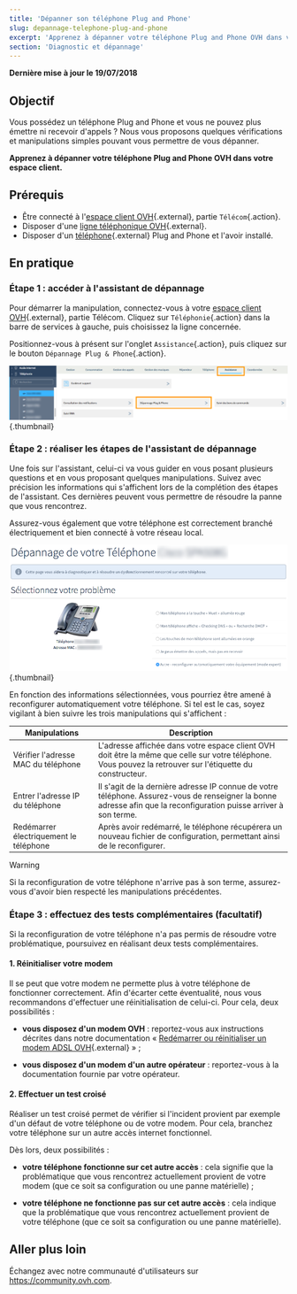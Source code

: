 ```yaml
---
title: 'Dépanner son téléphone Plug and Phone'
slug: depannage-telephone-plug-and-phone
excerpt: 'Apprenez à dépanner votre téléphone Plug and Phone OVH dans votre espace client'
section: 'Diagnostic et dépannage'
---
```


**Dernière mise à jour le 19/07/2018**

## Objectif

Vous possédez un téléphone Plug and Phone et vous ne pouvez plus émettre ni recevoir d'appels ? Nous vous proposons quelques vérifications et manipulations simples pouvant vous permettre de vous dépanner.

**Apprenez à dépanner votre téléphone Plug and Phone OVH dans votre espace client.**

## Prérequis

- Être connecté à l'[espace client OVH](https://www.ovhtelecom.fr/manager/auth/?action=gotomanager){.external}, partie `Télécom`{.action}.
- Disposer d'une [ligne téléphonique OVH](https://www.ovhtelecom.fr/telephonie/voip/){.external}.
- Disposer d'un [téléphone](https://www.ovhtelecom.fr/telephonie/comparatif-des-telephones.xml){.external} Plug and Phone et l'avoir installé.

## En pratique

### Étape 1 : accéder à l'assistant de dépannage

Pour démarrer la manipulation, connectez-vous à votre [espace client OVH](https://www.ovhtelecom.fr/manager/auth/?action=gotomanager){.external}, partie Télécom. Cliquez sur `Téléphonie`{.action} dans la barre de services à gauche, puis choisissez la ligne concernée. 

Positionnez-vous à présent sur l'onglet `Assistance`{.action}, puis cliquez sur le bouton `Dépannage Plug & Phone`{.action}.

![dépannage-plug-and-phone](images/depannage-plug-phone.png){.thumbnail}

### Étape 2 : réaliser les étapes de l'assistant de dépannage

Une fois sur l'assistant, celui-ci va vous guider en vous posant plusieurs questions et en vous proposant quelques manipulations. Suivez avec précision les informations qui s'affichent lors de la complétion des étapes de l'assistant. Ces dernières peuvent vous permettre de résoudre la panne que vous rencontrez.

Assurez-vous également que votre téléphone est correctement branché électriquement et bien connecté à votre réseau local.

![dépannage-plug-and-phone](images/depannage-plug-phone-part2.png){.thumbnail}

En fonction des informations sélectionnées, vous pourriez être amené à reconfigurer automatiquement votre téléphone. Si tel est le cas, soyez vigilant à bien suivre les trois manipulations qui s'affichent :

|Manipulations|Description|  
|---|---|  
|Vérifier l'adresse MAC du téléphone|L'adresse affichée dans votre espace client OVH doit être la même que celle sur votre téléphone. Vous pouvez la retrouver sur l'étiquette du constructeur.|  
|Entrer l'adresse IP du téléphone|Il s'agit de la dernière adresse IP connue de votre téléphone. Assurez-vous de renseigner la bonne adresse afin que la reconfiguration puisse arriver à son terme.|
|Redémarrer électriquement le téléphone|Après avoir redémarré, le téléphone récupérera un nouveau fichier de configuration, permettant ainsi de le reconfigurer.|

> [!warning]
>
> Si la reconfiguration de votre téléphone n'arrive pas à son terme, assurez-vous d'avoir bien respecté les manipulations précédentes.
>

### Étape 3 : effectuez des tests complémentaires (facultatif)

Si la reconfiguration de votre téléphone n'a pas permis de résoudre votre problématique, poursuivez en réalisant deux tests complémentaires. 

#### 1. Réinitialiser votre modem

Il se peut que votre modem ne permette plus à votre téléphone de fonctionner correctement. Afin d'écarter cette éventualité, nous vous recommandons d'effectuer une réinitialisation de celui-ci. Pour cela, deux possibilités :

- **vous disposez d'un modem OVH** : reportez-vous aux instructions décrites dans notre documentation « [Redémarrer ou réinitialiser un modem ADSL OVH](https://docs.ovh.com/fr/xdsl/redemarrer-reinitialiser-modem-adsl-ovh/){.external} » ;

- **vous disposez d'un modem d'un autre opérateur** : reportez-vous à la documentation fournie par votre opérateur. 

#### 2. Effectuer un test croisé

Réaliser un test croisé permet de vérifier si l'incident provient par exemple d'un défaut de votre téléphone ou de votre modem. Pour cela, branchez votre téléphone sur un autre accès internet fonctionnel. 

Dès lors, deux possibilités :

- **votre téléphone fonctionne sur cet autre accès** : cela signifie que la problématique que vous rencontrez actuellement provient de votre modem (que ce soit sa configuration ou une panne matérielle) ;

- **votre téléphone ne fonctionne pas sur cet autre accès** : cela indique que la problématique que vous rencontrez actuellement provient de votre téléphone (que ce soit sa configuration ou une panne matérielle).

## Aller plus loin

Échangez avec notre communauté d'utilisateurs sur <https://community.ovh.com>.